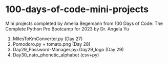 # 100-days-of-code-mini-projects
 Mini projects completed by Amelia Begemann from 100 Days of Code: The Complete Python Pro Bootcamp for 2023 by Dr. Angela Yu 
 1. MilesToKmConverter.py (Day 27)
 2. Pomodoro.py + tomato.png (Day 28)
 3. Day29_Password-Manager.py+Day29_logo (Day 29)
 4. Day30_nato_phonetic_alphabet (csv+py)
